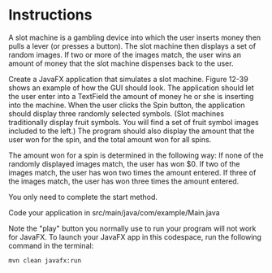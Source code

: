 # Instructions  

A slot machine is a gambling device into which the user inserts money then pulls a lever (or presses a button). The slot machine then displays a set of random images. If two or more of the images match, the user wins an amount of money that the slot machine dispenses back to the user.

Create a JavaFX application that simulates a slot machine. Figure 12-39 shows an example of how the GUI should look. The application should let the user enter into a TextField the amount of money he or she is inserting into the machine. When the user clicks the Spin button, the application should display three randomly selected symbols. (Slot machines traditionally display fruit symbols. You will find a set of fruit symbol images included to the left.) The program should also display the amount that the user won for the spin, and the total amount won for all spins.


The amount won for a spin is determined in the following way:
If none of the randomly displayed images match, the user has won $0.
If two of the images match, the user has won two times the amount entered.
If three of the images match, the user has won three times the amount entered.

You only need to complete the start method.

Code your application in src/main/java/com/example/Main.java

Note the "play" button you normally use to run your program will not work for JavaFX. To launch your JavaFX app in this codespace, run the following command in the terminal:

```bash
mvn clean javafx:run
```

